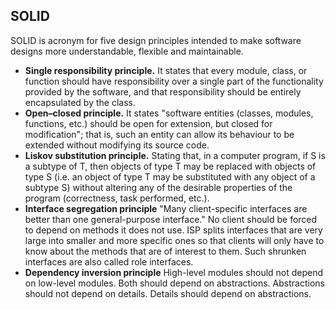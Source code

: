 ## SOLID

SOLID is acronym for five design principles intended to make software designs more understandable, flexible and maintainable.

* **Single responsibility principle.** It states that every module, class, or function should have responsibility over a single part of the functionality provided by the software, and that responsibility should be entirely encapsulated by the class.
* **Open–closed principle.** It states "software entities (classes, modules, functions, etc.) should be open for extension, but closed for modification"; that is, such an entity can allow its behaviour to be extended without modifying its source code.
* **Liskov substitution principle.** Stating that, in a computer program, if S is a subtype of T, then objects of type T may be replaced with objects of type S (i.e. an object of type T may be substituted with any object of a subtype S) without altering any of the desirable properties of the program (correctness, task performed, etc.).
* **Interface segregation principle** "Many client-specific interfaces are better than one general-purpose interface." No client should be forced to depend on methods it does not use. ISP splits interfaces that are very large into smaller and more specific ones so that clients will only have to know about the methods that are of interest to them. Such shrunken interfaces are also called role interfaces.
* **Dependency inversion principle** High-level modules should not depend on low-level modules. Both should depend on abstractions. Abstractions should not depend on details. Details should depend on abstractions.
